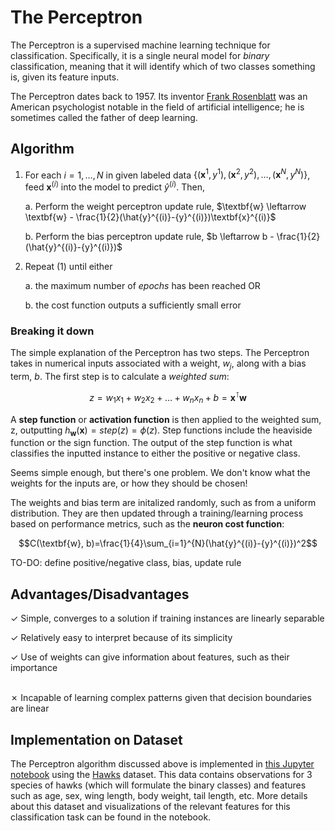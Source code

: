 # The Perceptron

The Perceptron is a supervised machine learning technique for classification. Specifically, it is a single neural model for *binary* classification, meaning that it will identify which of two classes something is, given its feature inputs. 

The Perceptron dates back to 1957. Its inventor [Frank Rosenblatt](https://en.wikipedia.org/wiki/Frank_Rosenblatt) was an American psychologist notable in the field of artificial intelligence; he is sometimes called the father of deep learning.

## Algorithm

1. For each $i=1, \dots, N$ in given labeled data $\{(\textbf{x}^1, y^1), (\textbf{x}^2, y^2), \dots, (\textbf{x}^N, y^N)\}$, feed $\textbf{x}^{(i)}$ into the model to predict $\hat{y}^{(i)}$. Then,

    a. Perform the weight perceptron update rule, $\textbf{w} \leftarrow \textbf{w} - \frac{1}{2}(\hat{y}^{(i)}-{y}^{(i)})\textbf{x}^{(i)}$
    
    b. Perform the bias perceptron update rule, $b \leftarrow b - \frac{1}{2}(\hat{y}^{(i)}-{y}^{(i)})$

2. Repeat (1) until either
  
    a. the maximum number of *epochs* has been reached OR
  
    b. the cost function outputs a sufficiently small error
    
### Breaking it down

The simple explanation of the Perceptron has two steps. The Perceptron takes in numerical inputs associated with a weight, $w_j$, along with a bias term, $b$. The first step is to calculate a *weighted sum*:

$$z=w_1x_1 + w_2x_2 + \dots + w_nx_n + b = \textbf{x}^\intercal\textbf{w}$$

A **step function** or **activation function** is then applied to the weighted sum, z, outputting $h_{\textbf{w}}(\textbf{x})= step(z)=\phi(z)$. Step functions include the heaviside function or the sign function. The output of the step function is what classifies the inputted instance to either the positive or negative class.

Seems simple enough, but there's one problem. We don't know what the weights for the inputs are, or how they should be chosen!

The weights and bias term are initalized randomly, such as from a uniform distribution. They are then updated through a training/learning process based on performance metrics, such as the **neuron cost function**:

$$C(\textbf{w}, b)=\frac{1}{4}\sum_{i=1}^{N}(\hat{y}^{(i)}-{y}^{(i)})^2$$

TO-DO: define positive/negative class, bias, update rule

## Advantages/Disadvantages
✓ Simple, converges to a solution if training instances are linearly separable

✓ Relatively easy to interpret because of its simplicity

✓ Use of weights can give information about features, such as their importance

<br>
✗ Incapable of learning complex patterns given that decision boundaries are linear

## Implementation on Dataset

The Perceptron algorithm discussed above is implemented in [this Jupyter notebook](https://github.com/kary5678/INDE-577/blob/main/supervised-learning/perceptron/perceptron.ipynb) using the [Hawks](https://r-data.pmagunia.com/dataset/r-dataset-package-stat2data-hawks) dataset. This data contains observations for 3 species of hawks (which will formulate the binary classes) and features such as age, sex, wing length, body weight, tail length, etc. More details about this dataset and visualizations of the relevant features for this classification task can be found in the notebook.
